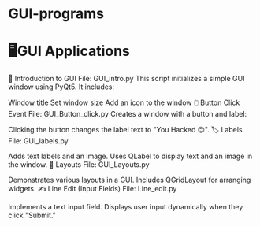 # GUI-programs
 # 🖥️GUI Applications
🏁 Introduction to GUI
File: GUI_intro.py
This script initializes a simple GUI window using PyQt5. It includes:

Window title
Set window size
Add an icon to the window
🖱️ Button Click Event
File: GUI_Button_click.py
Creates a window with a button and label:

Clicking the button changes the label text to "You Hacked 😊".
🏷️ Labels
File: GUI_labels.py

Adds text labels and an image.
Uses QLabel to display text and an image in the window.
📐 Layouts
File: GUI_Layouts.py

Demonstrates various layouts in a GUI.
Includes QGridLayout for arranging widgets.
✍️ Line Edit (Input Fields)
File: Line_edit.py

Implements a text input field.
Displays user input dynamically when they click "Submit."
